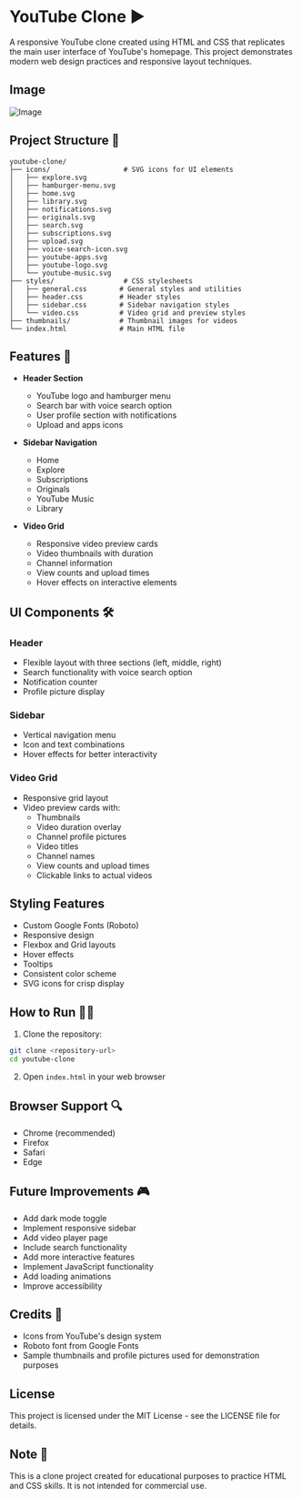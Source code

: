 # YouTube Clone ▶️

A responsive YouTube clone created using HTML and CSS that replicates the main user interface of YouTube's homepage. This project demonstrates modern web design practices and responsive layout techniques.

## Image
![Image](https://github.com/user-attachments/assets/af8f9a0d-4e30-4951-8b04-faff231ed6d9)

## Project Structure 🚀
```
youtube-clone/
├── icons/                  # SVG icons for UI elements
│   ├── explore.svg
│   ├── hamburger-menu.svg
│   ├── home.svg
│   ├── library.svg
│   ├── notifications.svg
│   ├── originals.svg
│   ├── search.svg
│   ├── subscriptions.svg
│   ├── upload.svg
│   ├── voice-search-icon.svg
│   ├── youtube-apps.svg
│   ├── youtube-logo.svg
│   └── youtube-music.svg
├── styles/                 # CSS stylesheets
│   ├── general.css        # General styles and utilities
│   ├── header.css         # Header styles
│   ├── sidebar.css        # Sidebar navigation styles
│   └── video.css          # Video grid and preview styles
├── thumbnails/            # Thumbnail images for videos
└── index.html             # Main HTML file
```

## Features 🚩

- **Header Section**
  - YouTube logo and hamburger menu
  - Search bar with voice search option
  - User profile section with notifications
  - Upload and apps icons

- **Sidebar Navigation**
  - Home
  - Explore
  - Subscriptions
  - Originals
  - YouTube Music
  - Library

- **Video Grid**
  - Responsive video preview cards
  - Video thumbnails with duration
  - Channel information
  - View counts and upload times
  - Hover effects on interactive elements

## UI Components 🛠️

### Header
- Flexible layout with three sections (left, middle, right)
- Search functionality with voice search option
- Notification counter
- Profile picture display

### Sidebar
- Vertical navigation menu
- Icon and text combinations
- Hover effects for better interactivity

### Video Grid
- Responsive grid layout
- Video preview cards with:
  - Thumbnails
  - Video duration overlay
  - Channel profile pictures
  - Video titles
  - Channel names
  - View counts and upload times
  - Clickable links to actual videos

## Styling Features

- Custom Google Fonts (Roboto)
- Responsive design
- Flexbox and Grid layouts
- Hover effects
- Tooltips
- Consistent color scheme
- SVG icons for crisp display

## How to Run 🏃‍♂️

1. Clone the repository:
```bash
git clone <repository-url>
cd youtube-clone
```

2. Open `index.html` in your web browser

## Browser Support 🔍

- Chrome (recommended)
- Firefox
- Safari
- Edge

## Future Improvements 🎮

- Add dark mode toggle
- Implement responsive sidebar
- Add video player page
- Include search functionality
- Add more interactive features
- Implement JavaScript functionality
- Add loading animations
- Improve accessibility

## Credits 🪪

- Icons from YouTube's design system
- Roboto font from Google Fonts
- Sample thumbnails and profile pictures used for demonstration purposes

## License

This project is licensed under the MIT License - see the LICENSE file for details.

## Note 🔐

This is a clone project created for educational purposes to practice HTML and CSS skills. It is not intended for commercial use.
